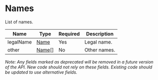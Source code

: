 # Names

List of names.

| Name | Type | Required | Description |
| - | - | - | - |
| legalName | [Name](name.md) | Yes | Legal name. |
| other | [Name](name.md)[] | No | Other names. |

*Note: Any fields marked as deprecated will be removed in a future version of the API. New code should not rely on these fields. Existing code should be updated to use alternative fields.*
